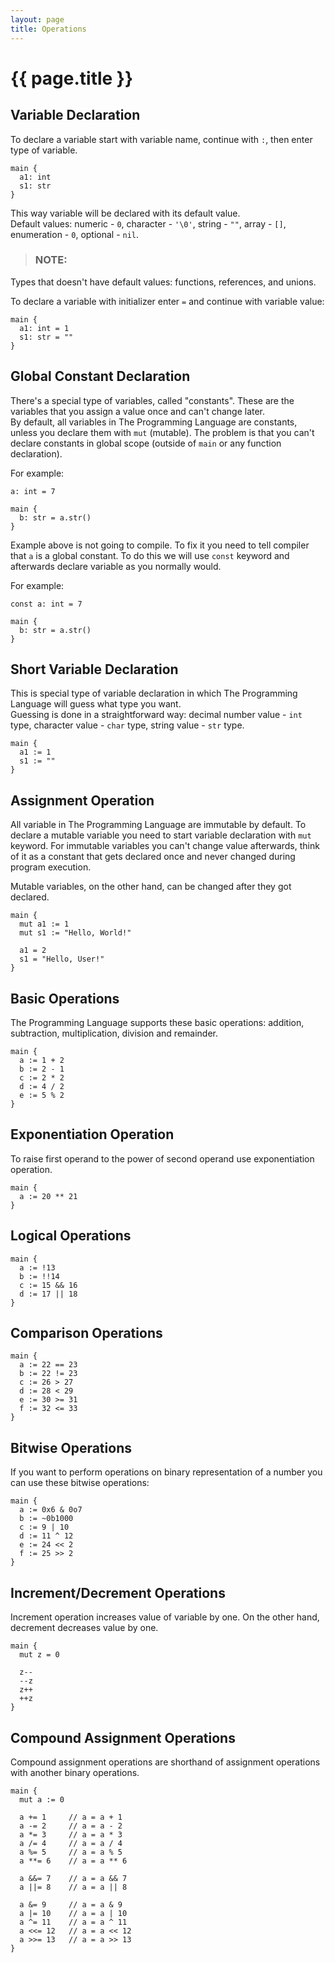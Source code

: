 ```yaml
---
layout: page
title: Operations
---
```


# {{ page.title }}

## Variable Declaration
To declare a variable start with variable name, continue with `:`, then enter
type of variable.

```the
main {
  a1: int
  s1: str
}
```

This way variable will be declared with its default value. \
Default values: numeric - `0`, character - `'\0'`, string - `""`,
array - `[]`, enumeration - `0`, optional - `nil`.

> ### NOTE:
  Types that doesn't have default values: functions, references, and unions.

To declare a variable with initializer enter `=` and continue with variable
value:

```the
main {
  a1: int = 1
  s1: str = ""
}
```

## Global Constant Declaration
There's a special type of variables, called "constants". These are the
variables that you assign a value once and can't change later. \
By default, all variables in The Programming Language are constants, unless
you declare them with `mut` (mutable). The problem is that you can't declare
constants in global scope (outside of `main` or any function declaration).

For example:

```the
a: int = 7

main {
  b: str = a.str()
}
```

Example above is not going to compile. To fix it you need to tell compiler
that `a` is a global constant. To do this we will use `const` keyword and
afterwards declare variable as you normally would.

For example:

```the
const a: int = 7

main {
  b: str = a.str()
}
```

## Short Variable Declaration
This is special type of variable declaration in which The Programming Language
will guess what type you want. \
Guessing is done in a straightforward way: decimal number value - `int` type,
character value - `char` type, string value - `str` type.

```the
main {
  a1 := 1
  s1 := ""
}
```

## Assignment Operation
All variable in The Programming Language are immutable by default. To declare a
mutable variable you need to start variable declaration with `mut` keyword.
For immutable variables you can't change value afterwards, think of it as a
constant that gets declared once and never changed during program execution.

Mutable variables, on the other hand, can be changed after they got declared.

```the
main {
  mut a1 := 1
  mut s1 := "Hello, World!"

  a1 = 2
  s1 = "Hello, User!"
}
```

## Basic Operations
The Programming Language supports these basic operations: addition,
subtraction, multiplication, division and remainder.

```the
main {
  a := 1 + 2
  b := 2 - 1
  c := 2 * 2
  d := 4 / 2
  e := 5 % 2
}
```

## Exponentiation Operation
To raise first operand to the power of second operand use exponentiation
operation.

```the
main {
  a := 20 ** 21
}
```

## Logical Operations
```the
main {
  a := !13
  b := !!14
  c := 15 && 16
  d := 17 || 18
}
```

## Comparison Operations
```the
main {
  a := 22 == 23
  b := 22 != 23
  c := 26 > 27
  d := 28 < 29
  e := 30 >= 31
  f := 32 <= 33
}
```

## Bitwise Operations
If you want to perform operations on binary representation of a number you can
use these bitwise operations:

```the
main {
  a := 0x6 & 0o7
  b := ~0b1000
  c := 9 | 10
  d := 11 ^ 12
  e := 24 << 2
  f := 25 >> 2
}
```

## Increment/Decrement Operations
Increment operation increases value of variable by one. On the other hand,
decrement decreases value by one.

```the
main {
  mut z = 0

  z--
  --z
  z++
  ++z
}
```

## Compound Assignment Operations
Compound assignment operations are shorthand of assignment operations with
another binary operations.

```the
main {
  mut a := 0

  a += 1     // a = a + 1
  a -= 2     // a = a - 2
  a *= 3     // a = a * 3
  a /= 4     // a = a / 4
  a %= 5     // a = a % 5
  a **= 6    // a = a ** 6

  a &&= 7    // a = a && 7
  a ||= 8    // a = a || 8

  a &= 9     // a = a & 9
  a |= 10    // a = a | 10
  a ^= 11    // a = a ^ 11
  a <<= 12   // a = a << 12
  a >>= 13   // a = a >> 13
}
```
